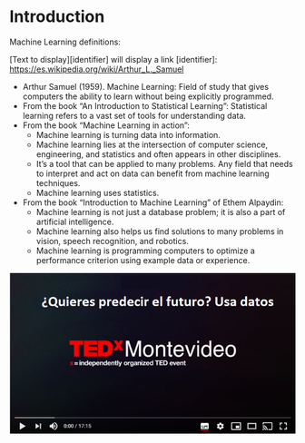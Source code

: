# Introduction

Machine Learning definitions:

[Text to display][identifier] will display a link
[identifier]: https://es.wikipedia.org/wiki/Arthur_L._Samuel

- Arthur Samuel (1959). Machine Learning: Field of study that gives computers the ability to learn without being explicitly programmed.
- From the book “An Introduction to Statistical Learning”: Statistical learning refers to a vast set of tools for understanding data.
- From the book “Machine Learning in action”:
  - Machine learning is turning data into information.
  - Machine learning lies at the intersection of computer science, engineering, and statistics and often appears in other disciplines.
  - It’s a tool that can be applied to many problems. Any field that needs to interpret and act on data can benefit from machine learning techniques.
  - Machine learning uses statistics.
- From the book “Introduction to Machine Learning” of Ethem Alpaydin:
  - Machine learning is not just a database problem; it is also a part of artificial intelligence.
  - Machine learning also helps us find solutions to many problems in vision, speech recognition, and robotics.
  - Machine learning is programming computers to optimize a performance criterion using example data or experience.


[![Watch the video](images/1_video.png)](https://youtu.be/1iqh1B1OZAg) 

